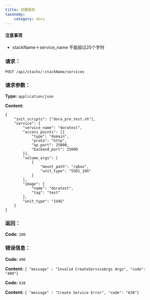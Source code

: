 ```yaml
---
title: 创建服务
taxonomy:
    category: docs
---
```


#### 注意事项

- stackName＋service_name 不能超过25个字符

### 请求：

    POST /api/stacks/:stackName/services


### 请求参数：

**Type:** `application/json`

**Content:**

```
{
	"init_scripts": ["dora_pre_test.sh"],
	"service": {
		"service_name": "doratest",
		"access_points": [{
			"type": "domain",
			"proto": "http",
			"ap_port": 25000,
			"backend_port": 25000
		}],
		"volume_args": [
			{
				"mount_path": "/qbox",
				"unit_type": "SSD1_10G"
			}
		],
		"image": {
			"name": "doratest",
			"tag": "test"
		},
		"unit_type": "1U4G"
	}
}	
```

### 返回：

**Code:** `200`

### 错误信息：

**Code:** `400`

**Content:** `{ "message" : "Invalid CreateServiceArgs Args", "code": "400"}`

**Code:** `638`

**Content:** `{ "message" : "Create Service Error", "code": "638"}`
